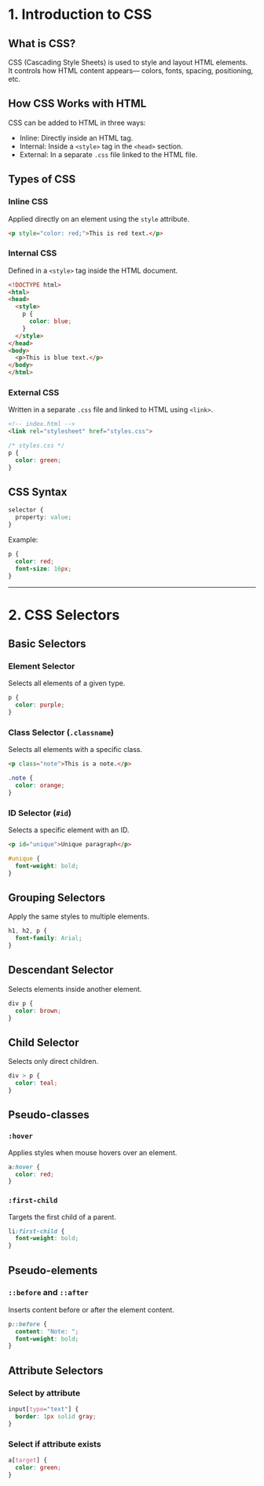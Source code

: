 # 1. Introduction to CSS

## What is CSS?
CSS (Cascading Style Sheets) is used to style and layout HTML elements.  
It controls how HTML content appears— colors, fonts, spacing, positioning, etc.

## How CSS Works with HTML
CSS can be added to HTML in three ways:
- Inline: Directly inside an HTML tag.
- Internal: Inside a `<style>` tag in the `<head>` section.
- External: In a separate `.css` file linked to the HTML file.

## Types of CSS

### Inline CSS
Applied directly on an element using the `style` attribute.

```html
<p style="color: red;">This is red text.</p>
```

### Internal CSS
Defined in a `<style>` tag inside the HTML document.

```html
<!DOCTYPE html>
<html>
<head>
  <style>
    p {
      color: blue;
    }
  </style>
</head>
<body>
  <p>This is blue text.</p>
</body>
</html>
```

### External CSS
Written in a separate `.css` file and linked to HTML using `<link>`.

```html
<!-- index.html -->
<link rel="stylesheet" href="styles.css">
```

```css
/* styles.css */
p {
  color: green;
}
```

## CSS Syntax

```css
selector {
  property: value;
}
```

Example:

```css
p {
  color: red;
  font-size: 16px;
}
```

---

# 2. CSS Selectors

## Basic Selectors

### Element Selector
Selects all elements of a given type.

```css
p {
  color: purple;
}
```

### Class Selector (`.classname`)
Selects all elements with a specific class.

```html
<p class="note">This is a note.</p>
```

```css
.note {
  color: orange;
}
```

### ID Selector (`#id`)
Selects a specific element with an ID.

```html
<p id="unique">Unique paragraph</p>
```

```css
#unique {
  font-weight: bold;
}
```

## Grouping Selectors
Apply the same styles to multiple elements.

```css
h1, h2, p {
  font-family: Arial;
}
```

## Descendant Selector
Selects elements inside another element.

```css
div p {
  color: brown;
}
```

## Child Selector
Selects only direct children.

```css
div > p {
  color: teal;
}
```

## Pseudo-classes

### `:hover`
Applies styles when mouse hovers over an element.

```css
a:hover {
  color: red;
}
```

### `:first-child`
Targets the first child of a parent.

```css
li:first-child {
  font-weight: bold;
}
```

## Pseudo-elements

### `::before` and `::after`
Inserts content before or after the element content.

```css
p::before {
  content: "Note: ";
  font-weight: bold;
}
```

## Attribute Selectors

### Select by attribute
```css
input[type="text"] {
  border: 1px solid gray;
}
```

### Select if attribute exists
```css
a[target] {
  color: green;
}
```